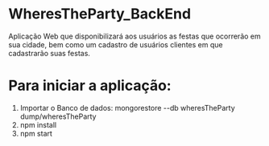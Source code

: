 # WheresTheParty_BackEnd
Aplicação Web que disponibilizará aos usuários as festas que ocorrerão em sua cidade, bem como um cadastro de usuários clientes em que cadastrarão suas festas.

# Para iniciar a aplicação:
1. Importar o Banco de dados: mongorestore --db wheresTheParty dump/wheresTheParty
2. npm install
3. npm start
